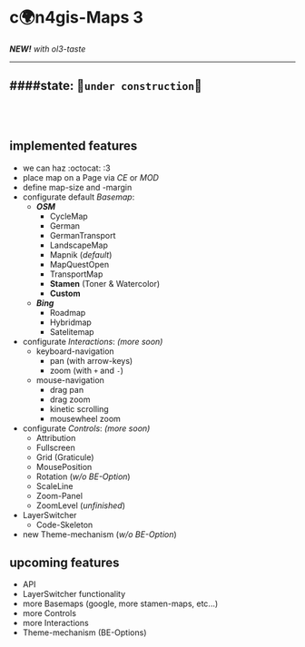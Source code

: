 c:earth_africa:n4gis-Maps 3
==============
***NEW!*** *with ol3-taste*

---
####**state:** :wrench:`under construction`:nut_and_bolt:
---

<br><br>

implemented features
----------------

- we can haz :octocat: :3
- place map on a Page via *CE* or *MOD*
- define map-size and -margin
- configurate default *Basemap*:
    - ***OSM***
        - CycleMap
        - German
        - GermanTransport
        - LandscapeMap
        - Mapnik (*default*)
        - MapQuestOpen
        - TransportMap
        - **Stamen** (Toner & Watercolor)
        - **Custom**
    - ***Bing***
        - Roadmap
        - Hybridmap
        - Satelitemap
- configurate *Interactions*: *(more soon)*
    - keyboard-navigation  
        - pan (with arrow-keys)
        - zoom (with `+` and `-`)
    - mouse-navigation
        - drag pan
        - drag zoom
        - kinetic scrolling
        - mousewheel zoom
- configurate *Controls*: *(more soon)*
    - Attribution
    - Fullscreen
    - Grid (Graticule)
    - MousePosition
    - Rotation (*w/o BE-Option*)
    - ScaleLine
    - Zoom-Panel
    - ZoomLevel (*unfinished*)
- LayerSwitcher
    - Code-Skeleton
- new Theme-mechanism (*w/o BE-Option*)


upcoming features
--------------------

- API
- LayerSwitcher functionality
- more Basemaps (google, more stamen-maps, etc...)
- more Controls
- more Interactions
- Theme-mechanism (BE-Options)
